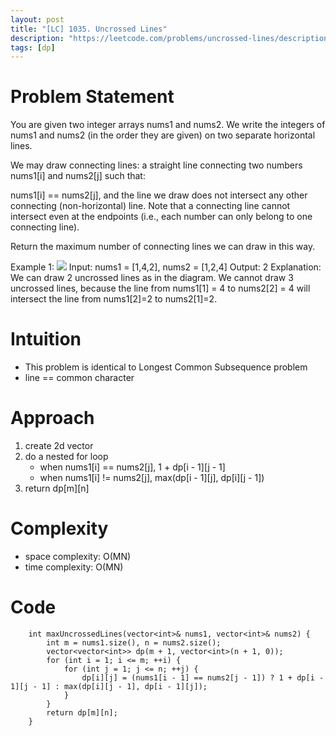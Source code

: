 ```yaml
---
layout: post
title: "[LC] 1035. Uncrossed Lines"
description: "https://leetcode.com/problems/uncrossed-lines/description/"
tags: [dp]
---
```

# Problem Statement
You are given two integer arrays nums1 and nums2. We write the integers of nums1 and nums2 (in the order they are given) on two separate horizontal lines.

We may draw connecting lines: a straight line connecting two numbers nums1[i] and nums2[j] such that:

nums1[i] == nums2[j], and
the line we draw does not intersect any other connecting (non-horizontal) line.
Note that a connecting line cannot intersect even at the endpoints (i.e., each number can only belong to one connecting line).

Return the maximum number of connecting lines we can draw in this way.


Example 1:
![](https://assets.leetcode.com/uploads/2019/04/26/142.png)
Input: nums1 = [1,4,2], nums2 = [1,2,4]
Output: 2
Explanation: We can draw 2 uncrossed lines as in the diagram.
We cannot draw 3 uncrossed lines, because the line from nums1[1] = 4 to nums2[2] = 4 will intersect the line from nums1[2]=2 to nums2[1]=2.

# Intuition
- This problem is identical to Longest Common Subsequence problem 
- line == common character 

# Approach
1. create 2d vector 
2. do a nested for loop 
    - when nums1[i] == nums2[j], 1 + dp[i - 1][j - 1]
    - when nums1[i] != nums2[j], max(dp[i - 1][j], dp[i][j - 1])
3. return dp[m][n]

# Complexity
- space complexity: O(MN)
- time complexity: O(MN)


# Code
```
    int maxUncrossedLines(vector<int>& nums1, vector<int>& nums2) {
        int m = nums1.size(), n = nums2.size();
        vector<vector<int>> dp(m + 1, vector<int>(n + 1, 0));
        for (int i = 1; i <= m; ++i) {
            for (int j = 1; j <= n; ++j) {
                dp[i][j] = (nums1[i - 1] == nums2[j - 1]) ? 1 + dp[i - 1][j - 1] : max(dp[i][j - 1], dp[i - 1][j]);
            }
        }
        return dp[m][n];
    }
```
